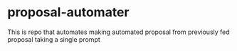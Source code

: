 # proposal-automater
This is repo that automates making automated proposal from previously fed proposal taking a single prompt
